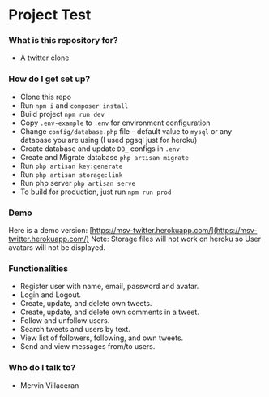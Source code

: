 # Project Test #

### What is this repository for? ###

* A twitter clone

### How do I get set up?

* Clone this repo
* Run `npm i` and `composer install`
* Build project `npm run dev`
* Copy `.env-example` to `.env` for environment configuration
* Change `config/database.php` file - default value to `mysql` or any database you are using (I used pgsql just for heroku)
* Create database and update `DB_` configs in `.env`
* Create and Migrate database `php artisan migrate`
* Run `php artisan key:generate`
* Run `php artisan storage:link`
* Run php server `php artisan serve`
* To build for production, just run `npm run prod`

### Demo

Here is a demo version: [https://msv-twitter.herokuapp.com/](https://msv-twitter.herokuapp.com/)
Note: Storage files will not work on heroku so User avatars will not be displayed.

### Functionalities

* Register user with name, email, password and avatar.
* Login and Logout.
* Create, update, and delete own tweets.
* Create, update, and delete own comments in a tweet.
* Follow and unfollow users.
* Search tweets and users by text.
* View list of followers, following, and own tweets.
* Send and view messages from/to users.

### Who do I talk to? ###

* Mervin Villaceran

